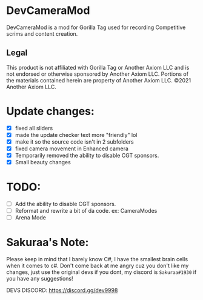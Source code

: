 # DevCameraMod
DevCameraMod is a mod for Gorilla Tag used for recording Competitive scrims and content creation.   
## Legal 
This product is not affiliated with Gorilla Tag or Another Axiom LLC and is not endorsed or otherwise sponsored by Another Axiom LLC. Portions of the materials contained herein are property of Another Axiom LLC. ©2021 Another Axiom LLC.

# Update changes:

- [X] fixed all sliders
- [X] made the update checker text more "friendly" lol
- [X] make it so the source code isn't in 2 subfolders
- [X] fixed camera movement in Enhanced camera
- [X] Temporarily removed the ability to disable CGT sponsors.
- [X] Small beauty changes

# TODO: 

- [ ] Add the ability to disable CGT sponsors.
- [ ] Reformat and rewrite a bit of da code. ex: CameraModes
- [ ] Arena Mode

# Sakuraa's Note:

Please keep in mind that I barely know C#, I have the smallest brain cells when it comes to c#. Don't come back at me angry cuz you don't like my changes, just use the original devs if you dont, my discord is `Sakuraa#1930` if you have any suggestions!

DEVS DISCORD: https://discord.gg/dev9998
